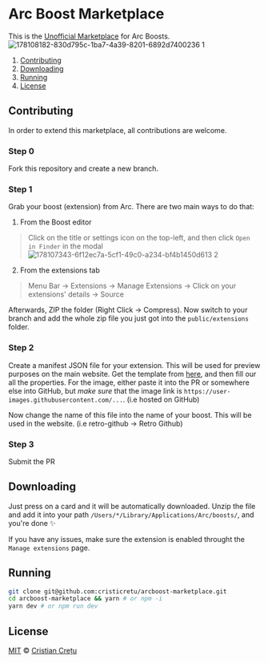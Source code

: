 # Arc Boost Marketplace

This is the [Unofficial Marketplace](https://arcboost-marketplace.vercel.app/) for Arc Boosts.
![178108182-830d795c-1ba7-4a39-8201-6892d7400236 1](https://user-images.githubusercontent.com/45521157/178108354-f6d91847-65ac-4598-8258-69aec622512d.png)

1. [Contributing](#contributing)
2. [Downloading](#downloading)
3. [Running](#running)
4. [License](#license)

## Contributing

In order to extend this marketplace, all contributions are welcome.

### Step 0

Fork this repository and create a new branch.

### Step 1

Grab your boost (extension) from Arc. There are two main ways to do that:

1. From the Boost editor
> Click on the title or settings icon on the top-left, and then click `Open in Finder` in the modal
![178107343-6f12ec7a-5cf1-49c0-a234-bf4b1450d613 2](https://user-images.githubusercontent.com/45521157/178108357-7357642e-26c7-4a78-b18c-9d189d598980.png)

2. From the extensions tab
> Menu Bar -> Extensions -> Manage Extensions -> Click on your extensions' details -> Source

Afterwards, ZIP the folder (Right Click -> Compress).
Now switch to your branch and add the whole zip file you just got into the `public/extensions` folder.

### Step 2

Create a manifest JSON file for your extension. This will be used for preview purposes on the main website.
Get the template from [here](https://github.com/cristicretu/arcboost-marketplace/blob/main/template.json), and then fill our all the properties.
For the image, either paste it into the PR or somewhere else into GitHub, but *make sure* that the image link is `https://user-images.githubusercontent.com/...`. (i.e hosted on GitHub)

Now change the name of this file into the name of your boost. This will be used in the website. (i.e retro-github -> Retro Github)

### Step 3 

Submit the PR

## Downloading

Just press on a card and it will be automatically downloaded. Unzip the file and add it into your path `/Users/*/Library/Applications/Arc/boosts/`, and you're done ✨

If you have any issues, make sure the extension is enabled throught the `Manage extensions` page. 

## Running

```bash
git clone git@github.com:cristicretu/arcboost-marketplace.git
cd arcboost-marketplace && yarn # or npm -i
yarn dev # or npm run dev
```

## License
[MIT](LICENSE) © [Cristian Crețu](https://github.com/cristicrtu)
